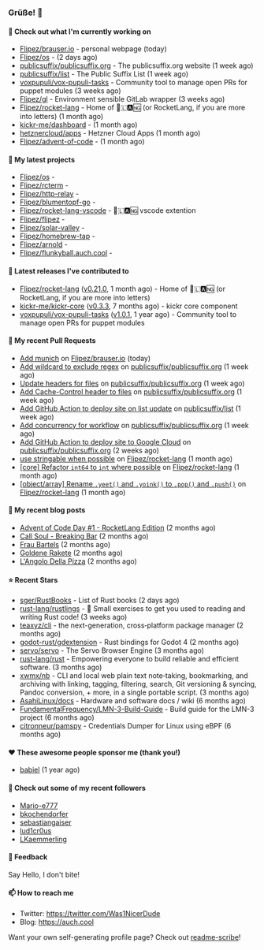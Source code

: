### Grüße! 👋

#### 👷 Check out what I'm currently working on

- [Flipez/brauser.io](https://github.com/Flipez/brauser.io) - personal webpage (today)
- [Flipez/os](https://github.com/Flipez/os) -  (2 days ago)
- [publicsuffix/publicsuffix.org](https://github.com/publicsuffix/publicsuffix.org) - The publicsuffix.org website (1 week ago)
- [publicsuffix/list](https://github.com/publicsuffix/list) - The Public Suffix List (1 week ago)
- [voxpupuli/vox-pupuli-tasks](https://github.com/voxpupuli/vox-pupuli-tasks) - Community tool to manage open PRs for puppet modules (3 weeks ago)
- [Flipez/gl](https://github.com/Flipez/gl) - Environment sensible GitLab wrapper (3 weeks ago)
- [Flipez/rocket-lang](https://github.com/Flipez/rocket-lang) - Home of 🚀🇱🅰🆖 (or RocketLang, if you are more into letters) (1 month ago)
- [kickr-me/dashboard](https://github.com/kickr-me/dashboard) -  (1 month ago)
- [hetznercloud/apps](https://github.com/hetznercloud/apps) - Hetzner Cloud Apps (1 month ago)
- [Flipez/advent-of-code](https://github.com/Flipez/advent-of-code) -  (1 month ago)

#### 🌱 My latest projects

- [Flipez/os](https://github.com/Flipez/os) - 
- [Flipez/rcterm](https://github.com/Flipez/rcterm) - 
- [Flipez/http-relay](https://github.com/Flipez/http-relay) - 
- [Flipez/blumentopf-go](https://github.com/Flipez/blumentopf-go) - 
- [Flipez/rocket-lang-vscode](https://github.com/Flipez/rocket-lang-vscode) - 🚀🇱🅰🆖 vscode extention
- [Flipez/flipez](https://github.com/Flipez/flipez) - 
- [Flipez/solar-valley](https://github.com/Flipez/solar-valley) - 
- [Flipez/homebrew-tap](https://github.com/Flipez/homebrew-tap) - 
- [Flipez/arnold](https://github.com/Flipez/arnold) - 
- [Flipez/flunkyball.auch.cool](https://github.com/Flipez/flunkyball.auch.cool) - 


#### 🔭 Latest releases I've contributed to

- [Flipez/rocket-lang](https://github.com/Flipez/rocket-lang) ([v0.21.0](https://github.com/Flipez/rocket-lang/releases/tag/v0.21.0), 1 month ago) - Home of 🚀🇱🅰🆖 (or RocketLang, if you are more into letters)
- [kickr-me/kickr-core](https://github.com/kickr-me/kickr-core) ([v0.3.3](https://github.com/kickr-me/kickr-core/releases/tag/v0.3.3), 7 months ago) - kickr core component
- [voxpupuli/vox-pupuli-tasks](https://github.com/voxpupuli/vox-pupuli-tasks) ([v1.0.1](https://github.com/voxpupuli/vox-pupuli-tasks/releases/tag/v1.0.1), 1 year ago) - Community tool to manage open PRs for puppet modules

#### 🔨 My recent Pull Requests

- [Add munich](https://github.com/Flipez/brauser.io/pull/56) on [Flipez/brauser.io](https://github.com/Flipez/brauser.io) (today)
- [Add wildcard to exclude regex](https://github.com/publicsuffix/publicsuffix.org/pull/39) on [publicsuffix/publicsuffix.org](https://github.com/publicsuffix/publicsuffix.org) (1 week ago)
- [Update headers for files](https://github.com/publicsuffix/publicsuffix.org/pull/38) on [publicsuffix/publicsuffix.org](https://github.com/publicsuffix/publicsuffix.org) (1 week ago)
- [Add Cache-Control header to files](https://github.com/publicsuffix/publicsuffix.org/pull/36) on [publicsuffix/publicsuffix.org](https://github.com/publicsuffix/publicsuffix.org) (1 week ago)
- [Add GitHub Action to deploy site on list update](https://github.com/publicsuffix/list/pull/1686) on [publicsuffix/list](https://github.com/publicsuffix/list) (1 week ago)
- [Add concurrency for workflow](https://github.com/publicsuffix/publicsuffix.org/pull/35) on [publicsuffix/publicsuffix.org](https://github.com/publicsuffix/publicsuffix.org) (1 week ago)
- [Add GitHub Action to deploy site to Google Cloud](https://github.com/publicsuffix/publicsuffix.org/pull/34) on [publicsuffix/publicsuffix.org](https://github.com/publicsuffix/publicsuffix.org) (2 weeks ago)
- [use stringable when possible](https://github.com/Flipez/rocket-lang/pull/181) on [Flipez/rocket-lang](https://github.com/Flipez/rocket-lang) (1 month ago)
- [[core] Refactor `int64` to `int` where possible](https://github.com/Flipez/rocket-lang/pull/180) on [Flipez/rocket-lang](https://github.com/Flipez/rocket-lang) (1 month ago)
- [[object/array] Rename `.yeet()` and `.yoink()` to `.pop()` and `.push()`](https://github.com/Flipez/rocket-lang/pull/179) on [Flipez/rocket-lang](https://github.com/Flipez/rocket-lang) (1 month ago)

#### 📜 My recent blog posts

- [Advent of Code Day #1 - RocketLang Edition](https://auch.cool/posts/2022/aoc-day-1/) (2 months ago)
- [Call Soul - Breaking Bar](https://auch.cool/munich/call-soul/) (2 months ago)
- [Frau Bartels](https://auch.cool/munich/frau-bartels/) (2 months ago)
- [Goldene Rakete](https://auch.cool/munich/goldene-rakete/) (2 months ago)
- [L&#39;Angolo Della Pizza](https://auch.cool/munich/langolo-della-pizza/) (2 months ago)

#### ⭐ Recent Stars

- [sger/RustBooks](https://github.com/sger/RustBooks) - List of Rust books (2 days ago)
- [rust-lang/rustlings](https://github.com/rust-lang/rustlings) - :crab: Small exercises to get you used to reading and writing Rust code! (3 weeks ago)
- [teaxyz/cli](https://github.com/teaxyz/cli) - the next-generation, cross‐platform package manager (2 months ago)
- [godot-rust/gdextension](https://github.com/godot-rust/gdextension) - Rust bindings for Godot 4 (2 months ago)
- [servo/servo](https://github.com/servo/servo) - The Servo Browser Engine (3 months ago)
- [rust-lang/rust](https://github.com/rust-lang/rust) - Empowering everyone to build reliable and efficient software. (3 months ago)
- [xwmx/nb](https://github.com/xwmx/nb) - CLI and local web plain text note‑taking, bookmarking, and archiving with linking, tagging, filtering, search, Git versioning &amp; syncing, Pandoc conversion, &#43; more, in a single portable script. (3 months ago)
- [AsahiLinux/docs](https://github.com/AsahiLinux/docs) - Hardware and software docs / wiki (6 months ago)
- [FundamentalFrequency/LMN-3-Build-Guide](https://github.com/FundamentalFrequency/LMN-3-Build-Guide) - Build guide for the LMN-3 project (6 months ago)
- [citronneur/pamspy](https://github.com/citronneur/pamspy) - Credentials Dumper for Linux using eBPF (6 months ago)

#### ❤️ These awesome people sponsor me (thank you!)

- [babiel](https://github.com/babiel) (1 year ago)

#### 👯 Check out some of my recent followers

- [Mario-e777](https://github.com/Mario-e777)
- [bkochendorfer](https://github.com/bkochendorfer)
- [sebastiangaiser](https://github.com/sebastiangaiser)
- [lud1cr0us](https://github.com/lud1cr0us)
- [LKaemmerling](https://github.com/LKaemmerling)

#### 💬 Feedback

Say Hello, I don't bite!

#### 📫 How to reach me

- Twitter: https://twitter.com/Was1NicerDude
- Blog: https://auch.cool

Want your own self-generating profile page? Check out [readme-scribe](https://github.com/muesli/readme-scribe)!
